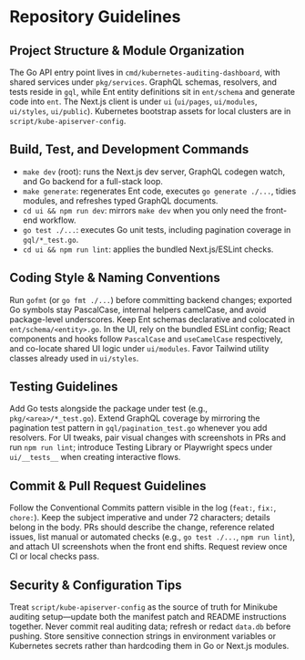 # Repository Guidelines

## Project Structure & Module Organization
The Go API entry point lives in `cmd/kubernetes-auditing-dashboard`, with shared services under `pkg/services`. GraphQL schemas, resolvers, and tests reside in `gql`, while Ent entity definitions sit in `ent/schema` and generate code into `ent`. The Next.js client is under `ui` (`ui/pages`, `ui/modules`, `ui/styles`, `ui/public`). Kubernetes bootstrap assets for local clusters are in `script/kube-apiserver-config`.

## Build, Test, and Development Commands
- `make dev` (root): runs the Next.js dev server, GraphQL codegen watch, and Go backend for a full-stack loop.
- `make generate`: regenerates Ent code, executes `go generate ./...`, tidies modules, and refreshes typed GraphQL documents.
- `cd ui && npm run dev`: mirrors `make dev` when you only need the front-end workflow.
- `go test ./...`: executes Go unit tests, including pagination coverage in `gql/*_test.go`.
- `cd ui && npm run lint`: applies the bundled Next.js/ESLint checks.

## Coding Style & Naming Conventions
Run `gofmt` (or `go fmt ./...`) before committing backend changes; exported Go symbols stay PascalCase, internal helpers camelCase, and avoid package-level underscores. Keep Ent schemas declarative and colocated in `ent/schema/<entity>.go`. In the UI, rely on the bundled ESLint config; React components and hooks follow `PascalCase` and `useCamelCase` respectively, and co-locate shared UI logic under `ui/modules`. Favor Tailwind utility classes already used in `ui/styles`.

## Testing Guidelines
Add Go tests alongside the package under test (e.g., `pkg/<area>/*_test.go`). Extend GraphQL coverage by mirroring the pagination test pattern in `gql/pagination_test.go` whenever you add resolvers. For UI tweaks, pair visual changes with screenshots in PRs and run `npm run lint`; introduce Testing Library or Playwright specs under `ui/__tests__` when creating interactive flows.

## Commit & Pull Request Guidelines
Follow the Conventional Commits pattern visible in the log (`feat:`, `fix:`, `chore:`). Keep the subject imperative and under 72 characters; details belong in the body. PRs should describe the change, reference related issues, list manual or automated checks (e.g., `go test ./...`, `npm run lint`), and attach UI screenshots when the front end shifts. Request review once CI or local checks pass.

## Security & Configuration Tips
Treat `script/kube-apiserver-config` as the source of truth for Minikube auditing setup—update both the manifest patch and README instructions together. Never commit real auditing data; refresh or redact `data.db` before pushing. Store sensitive connection strings in environment variables or Kubernetes secrets rather than hardcoding them in Go or Next.js modules.
